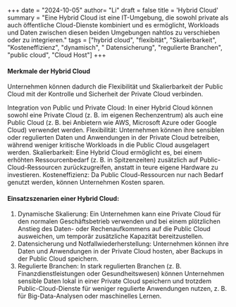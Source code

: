 +++
date = "2024-10-05"
author= "Li"
draft = false
title = 'Hybrid Cloud'
summary = "Eine Hybrid Cloud ist eine IT-Umgebung, die sowohl private als auch öffentliche Cloud-Dienste kombiniert und es ermöglicht, Workloads und Daten zwischen diesen beiden Umgebungen nahtlos zu verschieben oder zu integrieren."
tags = ["hybrid cloud", "flexibität", "Skalierbarkeit", "Kosteneffizienz", "dynamisch", " Datensicherung", "regulierte Branchen", "public cloud", "Cloud Host"]
+++

#### Merkmale der Hybrid Cloud

Unternehmen können dadurch die Flexibilität und Skalierbarkeit der Public Cloud mit der Kontrolle und Sicherheit der Private Cloud verbinden.

Integration von Public und Private Cloud: In einer Hybrid Cloud können sowohl eine Private Cloud (z. B. im eigenen Rechenzentrum) als auch eine Public Cloud (z. B. bei Anbietern wie AWS, Microsoft Azure oder Google Cloud) verwendet werden.
Flexibilität: Unternehmen können ihre sensiblen oder regulierten Daten und Anwendungen in der Private Cloud betreiben, während weniger kritische Workloads in die Public Cloud ausgelagert werden.
Skalierbarkeit: Eine Hybrid Cloud ermöglicht es, bei einem erhöhten Ressourcenbedarf (z. B. in Spitzenzeiten) zusätzlich auf Public-Cloud-Ressourcen zurückzugreifen, anstatt in teure eigene Hardware zu investieren.
Kosteneffizienz: Da Public Cloud-Ressourcen nur nach Bedarf genutzt werden, können Unternehmen Kosten sparen.

#### Einsatzszenarien einer Hybrid Cloud:
1. Dynamische Skalierung: Ein Unternehmen kann eine Private Cloud für den normalen Geschäftsbetrieb verwenden und bei einem plötzlichen Anstieg des Daten- oder Rechenaufkommens auf die Public Cloud ausweichen, um temporär zusätzliche Kapazität bereitzustellen.
2. Datensicherung und Notfallwiederherstellung: Unternehmen können ihre Daten und Anwendungen in der Private Cloud hosten, aber Backups in der Public Cloud speichern.
3. Regulierte Branchen: In stark regulierten Branchen (z. B. Finanzdienstleistungen oder Gesundheitswesen) können Unternehmen sensible Daten lokal in einer Private Cloud speichern und trotzdem Public-Cloud-Dienste für weniger regulierte Anwendungen nutzen, z. B. für Big-Data-Analysen oder maschinelles Lernen.